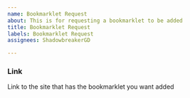 ```yaml
---
name: Bookmarklet Request
about: This is for requesting a bookmarklet to be added
title: Bookmarklet Request
labels: Bookmarklet Request
assignees: ShadowbreakerGD

---
```


### Link 
Link to the site that has the bookmarklet you want added

